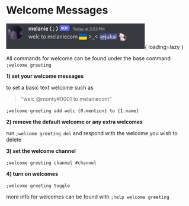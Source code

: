 # Welcome Messages
![Image title](./melanie-welcome.png){ loading=lazy }

All commands for welcome can be found under the base command
`;welcome greeting`

**1) set your welcome messages**

to set a basic text welcome such as 

> "welc @monty#0001 to melaniecom"

`;welcome greeting add welc {0.mention} to {1.name}`

**2) remove the default welcome or any extra welcomes**

run `;welcome greeting del` and respond with the welcome you wish to delete


**3) set the welcome channel**

`;welcome greeting channel #channel`

**4) turn on welcomes**

`;welcome greeting toggle`


more info for welcomes can be found with `;help welcome greeting`